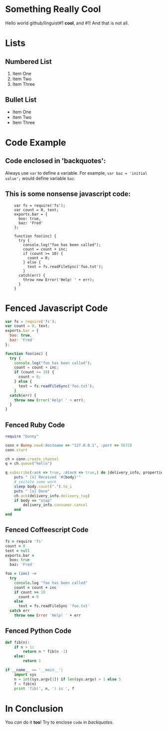 Something Really Cool
=========

Hello world github/linguist#1 **cool**, and #1!
And that is not all.

# Lists

## Numbered List

1. Item One
1. Item Two
1. Item Three

## Bullet List

* Item One
* Item Two
* Item Three

# Code Example

## Code enclosed in 'backquotes':

Always use `var` to define a variable. For example, `var baz = 'initial value';` would define
variable `baz`.

## This is some nonsense javascript code:

        var fs = require('fs');
        var count = 0, text;
        exports.bar = {
          boo: true,
          baz: 'Fred'
        };

        function foo(inc) {
          try {
            console.log("foo has been called");
            count = count + inc;
            if (count >= 10) {
              count = 0;
            } else {
              text = fs.readFileSync('foo.txt');
            }
          catch(err) {
            throw new Error('Help! ' + err);
          }
        }

# Fenced Javascript Code

```js    
var fs = require('fs');
var count = 0, text;
exports.bar = {
  boo: true,
  baz: 'Fred'
};

function foo(inc) {
  try {
    console.log("foo has been called");
    count = count + inc;
    if (count >= 10) {
      count = 0;
    } else {
      text = fs.readFileSync('foo.txt');
    }
  catch(err) {
    throw new Error('Help! ' + err);
  }
}
```

## Fenced Ruby Code

```ruby
require "bunny"

conn = Bunny.new(:hostname => "127.0.0.1", :port => 5672)
conn.start

ch = conn.create_channel
q = ch.queue("hello")

q.subscribe(:ack => true, :block => true,) do |delivery_info, properties, body|
    puts " [x] Received '#{body}'"
    # imitate some work
    sleep body.count(".").to_i
    puts " [x] Done"
    ch.ack(delivery_info.delivery_tag)
    if body == "stop"
        delivery_info.consumer.cancel
    end
end
```

## Fenced Coffeescript Code

```coffee
fs = require 'fs'
count = 0
text = null
exports.bar =
  boo: true
  baz: 'Fred'

foo = (inc) ->
  try
    console.log "foo has been called"
    count = count + inc
    if count >= 10
      count = 0
    else
      text = fs.readFileSync 'foo.txt'
  catch err
    throw new Error 'Help! ' + err
```

## Fenced Python Code

```py
def fib(n):
    if n > 1:
        return n * fib(n -1)
    else:
        return 1

if __name__ == '__main__':
    import sys
    n = int(sys.argv[1]) if len(sys.argv) > 1 else 5
    f = fib(n)
    print 'fib(', n, ') is ', f
```

# In Conclusion

You _can_ do it __too__!
Try to enclose `code` in *backquotes*.

